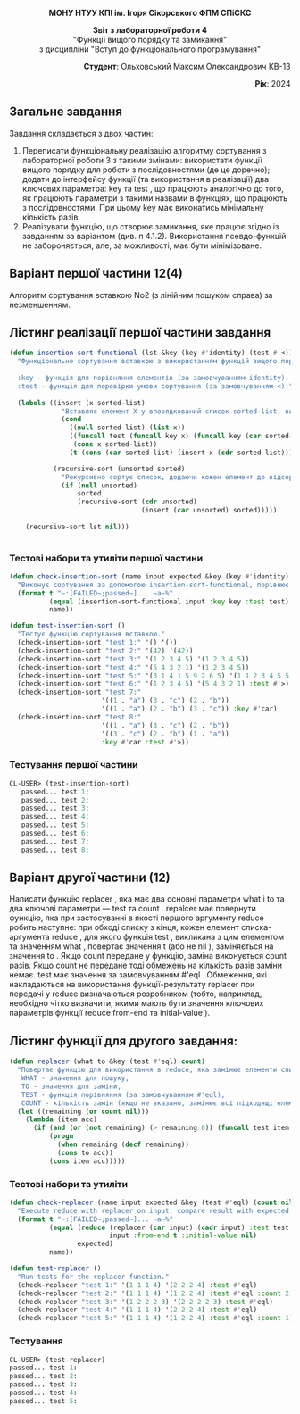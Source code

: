<p align="center"><b>МОНУ НТУУ КПІ ім. Ігоря Сікорського ФПМ СПіСКС</b></p>
<p align="center">
<b>Звіт з лабораторної роботи 4</b><br/>
"Функції вищого порядку та замикання"<br/>
з дисципліни "Вступ до функціонального програмування"
</p>
<p align="right"><b>Студент</b>: Ольховський Максим Олександрович КВ-13</p>
<p align="right"><b>Рік</b>: 2024</p>

## Загальне завдання

Завдання складається з двох частин:
1. Переписати функціональну реалізацію алгоритму сортування з лабораторної
роботи 3 з такими змінами:
використати функції вищого порядку для роботи з послідовностями (де це
доречно);
додати до інтерфейсу функції (та використання в реалізації) два ключових
параметра: key та test , що працюють аналогічно до того, як працюють
параметри з такими назвами в функціях, що працюють з послідовностями. При
цьому key має виконатись мінімальну кількість разів.
2. Реалізувати функцію, що створює замикання, яке працює згідно із завданням за
варіантом (див. п 4.1.2). Використання псевдо-функцій не забороняється, але, за
можливості, має бути мінімізоване.

## Варіант першої частини 12(4)

Алгоритм сортування вставкою No2 (з лінійним пошуком справа) за незменшенням.

## Лістинг реалізації першої частини завдання

```lisp
(defun insertion-sort-functional (lst &key (key #'identity) (test #'<))
  "Функціональне сортування вставкою з використанням функцій вищого порядку.
  
  :key - функція для порівняння елементів (за замовчуванням identity).
  :test - функція для перевірки умови сортування (за замовчуванням <)."
  
  (labels ((insert (x sorted-list)
             "Вставляє елемент X у впорядкований список sorted-list, використовуючи key і test."
             (cond
               ((null sorted-list) (list x))
               ((funcall test (funcall key x) (funcall key (car sorted-list)))
                (cons x sorted-list))
               (t (cons (car sorted-list) (insert x (cdr sorted-list))))))

           (recursive-sort (unsorted sorted)
             "Рекурсивно сортує список, додаючи кожен елемент до відсортованого."
             (if (null unsorted)
                 sorted
                 (recursive-sort (cdr unsorted)
                                 (insert (car unsorted) sorted)))))
    
    (recursive-sort lst nil)))
         
```

### Тестові набори та утиліти першої частини

```lisp
(defun check-insertion-sort (name input expected &key (key #'identity) (test #'<))
  "Виконує сортування за допомогою insertion-sort-functional, порівнює результат з expected та виводить статус."
  (format t "~:[FAILED~;passed~]... ~a~%"
          (equal (insertion-sort-functional input :key key :test test) expected)
          name))

(defun test-insertion-sort ()
  "Тестує функцію сортування вставкою."
  (check-insertion-sort "test 1:" '() '())
  (check-insertion-sort "test 2:" '(42) '(42))
  (check-insertion-sort "test 3:" '(1 2 3 4 5) '(1 2 3 4 5))
  (check-insertion-sort "test 4:" '(5 4 3 2 1) '(1 2 3 4 5))
  (check-insertion-sort "test 5:" '(3 1 4 1 5 9 2 6 5) '(1 1 2 3 4 5 5 6 9))
  (check-insertion-sort "test 6:" '(1 2 3 4 5) '(5 4 3 2 1) :test #'>)
  (check-insertion-sort "test 7:" 
                       '((1 . "a") (3 . "c") (2 . "b")) 
                       '((1 . "a") (2 . "b") (3 . "c")) :key #'car)
  (check-insertion-sort "test 8:" 
                       '((1 . "a") (3 . "c") (2 . "b")) 
                       '((3 . "c") (2 . "b") (1 . "a")) 
                       :key #'car :test #'>))
```

### Тестування першої частини

```lisp
CL-USER> (test-insertion-sort)
   passed... test 1:
   passed... test 2:
   passed... test 3:
   passed... test 4:
   passed... test 5:
   passed... test 6:
   passed... test 7:
   passed... test 8:
```

## Варіант другої частини (12)

Написати функцію replacer , яка має два основні параметри what і to та два
ключові параметри — test та count . repalcer має повернути функцію, яка при
застосуванні в якості першого аргументу reduce робить наступне: при обході списку з
кінця, кожен елемент списка-аргумента reduce , для якого функція test , викликана з
цим елементом та значенням what , повертає значення t (або не nil ), заміняється
на значення to . Якщо count передане у функцію, заміна виконується count разів.
Якщо count не передане тоді обмежень на кількість разів заміни немає. test має
значення за замовчуванням #'eql . Обмеження, які накладаються на використання
функції-результату replacer при передачі у reduce визначаються розробником (тобто,
наприклад, необхідно чітко визначити, якими мають бути значення ключових параметрів
функції reduce from-end та initial-value ).
## Лістинг функції для другого завдання:

```lisp
(defun replacer (what to &key (test #'eql) count)
  "Повертає функцію для використання в reduce, яка замінює елементи списку з кінця.
   WHAT - значення для пошуку,
   TO - значення для заміни,
   TEST - функція порівняння (за замовчуванням #'eql),
   COUNT - кількість замін (якщо не вказано, замінює всі підходящі елементи)."
  (let ((remaining (or count nil))) 
    (lambda (item acc)
      (if (and (or (not remaining) (> remaining 0)) (funcall test item what))
          (progn
            (when remaining (decf remaining)) 
            (cons to acc)) 
          (cons item acc))))) 
```

### Тестові набори та утиліти

```lisp
(defun check-replacer (name input expected &key (test #'eql) (count nil))
  "Execute reduce with replacer on input, compare result with expected and print comparison status."
  (format t "~:[FAILED~;passed~]... ~a~%" 
          (equal (reduce (replacer (car input) (cadr input) :test test :count count)
                         input :from-end t :initial-value nil)
                 expected)
          name))

(defun test-replacer ()
  "Run tests for the replacer function."
  (check-replacer "test 1:" '(1 1 1 4) '(2 2 2 4) :test #'eql)
  (check-replacer "test 2:" '(1 1 1 4) '(1 2 2 4) :test #'eql :count 2)
  (check-replacer "test 3:" '(1 2 2 2 3) '(2 2 2 2 3) :test #'eql)
  (check-replacer "test 4:" '(1 1 1 4) '(2 2 2 4) :test #'eql)
  (check-replacer "test 5:" '(1 1 1 4) '(1 2 2 4) :test #'eql :count 1))
```

### Тестування
```lisp
CL-USER> (test-replacer)
passed... test 1:
passed... test 2:
passed... test 3:
passed... test 4:
passed... test 5:
```

